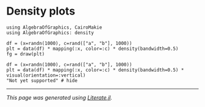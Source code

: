 # Density plots

````@example density_plots
using AlgebraOfGraphics, CairoMakie
using AlgebraOfGraphics: density

df = (x=randn(1000), c=rand(["a", "b"], 1000))
plt = data(df) * mapping(:x, color=:c) * density(bandwidth=0.5)
fg = draw(plt)
````

````@example density_plots
df = (x=randn(1000), c=rand(["a", "b"], 1000))
plt = data(df) * mapping(:x, color=:c) * density(bandwidth=0.5) * visual(orientation=:vertical)
"Not yet supported" # hide
````

---

*This page was generated using [Literate.jl](https://github.com/fredrikekre/Literate.jl).*

